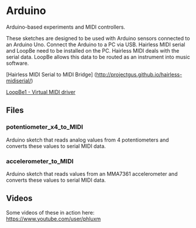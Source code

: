 # Arduino
Arduino-based experiments and MIDI controllers. 

These sketches are designed to be used with Arduino sensors connected to an Arduino Uno. Connect the Arduino to a PC via USB. 
Hairless MIDI serial and LoopBe need to be installed on the PC. Hairless MIDI deals with the serial data. LoopBe allows this data to be routed as an instrument into music software.

[Hairless MIDI Serial to MIDI Bridge] (http://projectgus.github.io/hairless-midiserial/)

[LoopBe1 - Virtual MIDI driver](http://nerds.de/en/loopbe1.html)

## Files
### potentiometer_x4_to_MIDI
Arduino sketch that reads analog values from 4 potentiometers and converts these values to serial MIDI data. 

### accelerometer_to_MIDI
Arduino sketch that reads values from an MMA7361 accelerometer  and converts these values to serial MIDI data.

## Videos

Some videos of these in action here:<br>
https://www.youtube.com/user/phluxm
